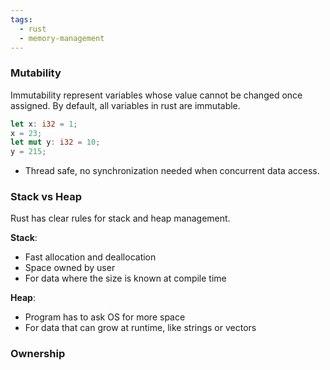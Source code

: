 ```yaml
---
tags:
  - rust
  - memory-management
---
```


### Mutability

Immutability represent variables whose value cannot be changed once assigned.
By default, all variables in rust are immutable.

```rust title:"Mutable Vars" error:2
let x: i32 = 1;
x = 23;
let mut y: i32 = 10;
y = 215;
```

- Thread safe, no synchronization needed when concurrent data access.


### Stack vs Heap

Rust has clear rules for stack and heap management.

**Stack**:
- Fast allocation and deallocation
- Space owned by user
- For data where the size is known at compile time

**Heap**:
- Program has to ask OS for more space
- For data that can grow at runtime, like strings or vectors

### Ownership

